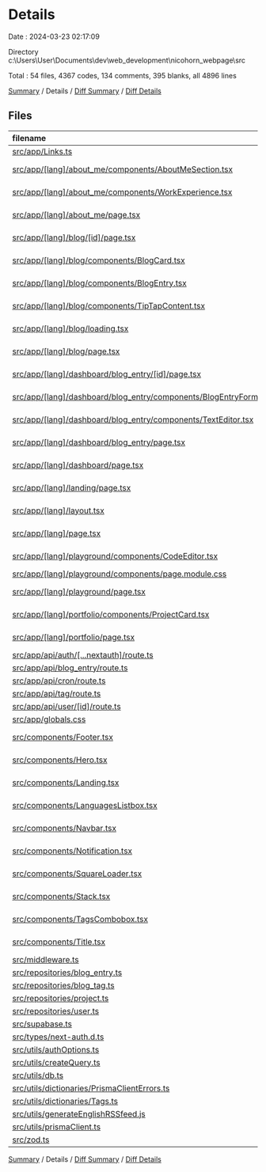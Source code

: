 # Details

Date : 2024-03-23 02:17:09

Directory c:\\Users\\User\\Documents\\dev\\web_development\\nicohorn_webpage\\src

Total : 54 files,  4367 codes, 134 comments, 395 blanks, all 4896 lines

[Summary](results.md) / Details / [Diff Summary](diff.md) / [Diff Details](diff-details.md)

## Files
| filename | language | code | comment | blank | total |
| :--- | :--- | ---: | ---: | ---: | ---: |
| [src/app/Links.ts](/src/app/Links.ts) | TypeScript | 39 | 1 | 16 | 56 |
| [src/app/[lang]/about_me/components/AboutMeSection.tsx](/src/app/%5Blang%5D/about_me/components/AboutMeSection.tsx) | TypeScript JSX | 289 | 4 | 15 | 308 |
| [src/app/[lang]/about_me/components/WorkExperience.tsx](/src/app/%5Blang%5D/about_me/components/WorkExperience.tsx) | TypeScript JSX | 409 | 1 | 8 | 418 |
| [src/app/[lang]/about_me/page.tsx](/src/app/%5Blang%5D/about_me/page.tsx) | TypeScript JSX | 28 | 0 | 2 | 30 |
| [src/app/[lang]/blog/[id]/page.tsx](/src/app/%5Blang%5D/blog/%5Bid%5D/page.tsx) | TypeScript JSX | 35 | 0 | 6 | 41 |
| [src/app/[lang]/blog/components/BlogCard.tsx](/src/app/%5Blang%5D/blog/components/BlogCard.tsx) | TypeScript JSX | 128 | 2 | 14 | 144 |
| [src/app/[lang]/blog/components/BlogEntry.tsx](/src/app/%5Blang%5D/blog/components/BlogEntry.tsx) | TypeScript JSX | 169 | 1 | 16 | 186 |
| [src/app/[lang]/blog/components/TipTapContent.tsx](/src/app/%5Blang%5D/blog/components/TipTapContent.tsx) | TypeScript JSX | 56 | 1 | 4 | 61 |
| [src/app/[lang]/blog/loading.tsx](/src/app/%5Blang%5D/blog/loading.tsx) | TypeScript JSX | 9 | 0 | 2 | 11 |
| [src/app/[lang]/blog/page.tsx](/src/app/%5Blang%5D/blog/page.tsx) | TypeScript JSX | 77 | 0 | 6 | 83 |
| [src/app/[lang]/dashboard/blog_entry/[id]/page.tsx](/src/app/%5Blang%5D/dashboard/blog_entry/%5Bid%5D/page.tsx) | TypeScript JSX | 17 | 1 | 2 | 20 |
| [src/app/[lang]/dashboard/blog_entry/components/BlogEntryForm.tsx](/src/app/%5Blang%5D/dashboard/blog_entry/components/BlogEntryForm.tsx) | TypeScript JSX | 352 | 6 | 29 | 387 |
| [src/app/[lang]/dashboard/blog_entry/components/TextEditor.tsx](/src/app/%5Blang%5D/dashboard/blog_entry/components/TextEditor.tsx) | TypeScript JSX | 398 | 3 | 16 | 417 |
| [src/app/[lang]/dashboard/blog_entry/page.tsx](/src/app/%5Blang%5D/dashboard/blog_entry/page.tsx) | TypeScript JSX | 11 | 17 | 4 | 32 |
| [src/app/[lang]/dashboard/page.tsx](/src/app/%5Blang%5D/dashboard/page.tsx) | TypeScript JSX | 15 | 0 | 2 | 17 |
| [src/app/[lang]/landing/page.tsx](/src/app/%5Blang%5D/landing/page.tsx) | TypeScript JSX | 15 | 1 | 1 | 17 |
| [src/app/[lang]/layout.tsx](/src/app/%5Blang%5D/layout.tsx) | TypeScript JSX | 70 | 1 | 6 | 77 |
| [src/app/[lang]/page.tsx](/src/app/%5Blang%5D/page.tsx) | TypeScript JSX | 9 | 0 | 3 | 12 |
| [src/app/[lang]/playground/components/CodeEditor.tsx](/src/app/%5Blang%5D/playground/components/CodeEditor.tsx) | TypeScript JSX | 171 | 0 | 9 | 180 |
| [src/app/[lang]/playground/components/page.module.css](/src/app/%5Blang%5D/playground/components/page.module.css) | CSS | 64 | 0 | 14 | 78 |
| [src/app/[lang]/playground/page.tsx](/src/app/%5Blang%5D/playground/page.tsx) | TypeScript JSX | 11 | 0 | 2 | 13 |
| [src/app/[lang]/portfolio/components/ProjectCard.tsx](/src/app/%5Blang%5D/portfolio/components/ProjectCard.tsx) | TypeScript JSX | 25 | 0 | 4 | 29 |
| [src/app/[lang]/portfolio/page.tsx](/src/app/%5Blang%5D/portfolio/page.tsx) | TypeScript JSX | 21 | 0 | 3 | 24 |
| [src/app/api/auth/[...nextauth]/route.ts](/src/app/api/auth/%5B...nextauth%5D/route.ts) | TypeScript | 12 | 0 | 1 | 13 |
| [src/app/api/blog_entry/route.ts](/src/app/api/blog_entry/route.ts) | TypeScript | 18 | 0 | 14 | 32 |
| [src/app/api/cron/route.ts](/src/app/api/cron/route.ts) | TypeScript | 12 | 0 | 3 | 15 |
| [src/app/api/tag/route.ts](/src/app/api/tag/route.ts) | TypeScript | 7 | 0 | 7 | 14 |
| [src/app/api/user/[id]/route.ts](/src/app/api/user/%5Bid%5D/route.ts) | TypeScript | 6 | 0 | 6 | 12 |
| [src/app/globals.css](/src/app/globals.css) | CSS | 238 | 8 | 41 | 287 |
| [src/components/Footer.tsx](/src/components/Footer.tsx) | TypeScript JSX | 144 | 0 | 3 | 147 |
| [src/components/Hero.tsx](/src/components/Hero.tsx) | TypeScript JSX | 48 | 1 | 3 | 52 |
| [src/components/Landing.tsx](/src/components/Landing.tsx) | TypeScript JSX | 314 | 2 | 5 | 321 |
| [src/components/LanguagesListbox.tsx](/src/components/LanguagesListbox.tsx) | TypeScript JSX | 104 | 0 | 5 | 109 |
| [src/components/Navbar.tsx](/src/components/Navbar.tsx) | TypeScript JSX | 179 | 3 | 12 | 194 |
| [src/components/Notification.tsx](/src/components/Notification.tsx) | TypeScript JSX | 71 | 0 | 9 | 80 |
| [src/components/SquareLoader.tsx](/src/components/SquareLoader.tsx) | TypeScript JSX | 24 | 0 | 2 | 26 |
| [src/components/Stack.tsx](/src/components/Stack.tsx) | TypeScript JSX | 146 | 2 | 4 | 152 |
| [src/components/TagsCombobox.tsx](/src/components/TagsCombobox.tsx) | TypeScript JSX | 158 | 1 | 6 | 165 |
| [src/components/Title.tsx](/src/components/Title.tsx) | TypeScript JSX | 28 | 0 | 2 | 30 |
| [src/middleware.ts](/src/middleware.ts) | TypeScript | 38 | 6 | 6 | 50 |
| [src/repositories/blog_entry.ts](/src/repositories/blog_entry.ts) | TypeScript | 152 | 1 | 9 | 162 |
| [src/repositories/blog_tag.ts](/src/repositories/blog_tag.ts) | TypeScript | 25 | 0 | 7 | 32 |
| [src/repositories/project.ts](/src/repositories/project.ts) | TypeScript | 9 | 0 | 3 | 12 |
| [src/repositories/user.ts](/src/repositories/user.ts) | TypeScript | 40 | 0 | 10 | 50 |
| [src/supabase.ts](/src/supabase.ts) | TypeScript | 2 | 1 | 5 | 8 |
| [src/types/next-auth.d.ts](/src/types/next-auth.d.ts) | TypeScript | 12 | 3 | 3 | 18 |
| [src/utils/authOptions.ts](/src/utils/authOptions.ts) | TypeScript | 54 | 5 | 5 | 64 |
| [src/utils/createQuery.ts](/src/utils/createQuery.ts) | TypeScript | 0 | 0 | 1 | 1 |
| [src/utils/db.ts](/src/utils/db.ts) | TypeScript | 8 | 4 | 4 | 16 |
| [src/utils/dictionaries/PrismaClientErrors.ts](/src/utils/dictionaries/PrismaClientErrors.ts) | TypeScript | 6 | 3 | 3 | 12 |
| [src/utils/dictionaries/Tags.ts](/src/utils/dictionaries/Tags.ts) | TypeScript | 17 | 0 | 1 | 18 |
| [src/utils/generateEnglishRSSfeed.js](/src/utils/generateEnglishRSSfeed.js) | JavaScript | 52 | 53 | 18 | 123 |
| [src/utils/prismaClient.ts](/src/utils/prismaClient.ts) | TypeScript | 6 | 0 | 3 | 9 |
| [src/zod.ts](/src/zod.ts) | TypeScript | 19 | 2 | 10 | 31 |

[Summary](results.md) / Details / [Diff Summary](diff.md) / [Diff Details](diff-details.md)